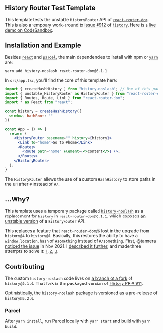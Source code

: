 ## History Router Test Template

This template tests the unstable `HistoryRouter` API of [`react-router-dom`](https://github.com/remix-run/react-router/). This is also a tempoary work-around to [issue #912](https://github.com/remix-run/history/issues/912) of [`history`](https://github.com/remix-run/history/). Here is a [live demo on CodeSandbox](https://codesandbox.io/s/hash-router-history-noslash-sxud8?file=/src/index.js).

## Installation and Example

Besides [`react`](https://reactjs.org/) and [`parcel`](https://parceljs.org/),
the main dependencies to install with npm or [`yarn`](https://yarnpkg.com/) are:

```
yarn add history-noslash react-router-dom@6.1.1
```

In `src/app.tsx`, you'll find the core of this template here:

```jsx
import { createHashHistory } from "history-noslash"; // Use of this package
import { unstable_HistoryRouter as HistoryRouter } from "react-router-dom";
import { Routes, Route, Link } from "react-router-dom";
import * as React from "react";

const history = createHashHistory({
  window, hashRoot: ""
})

const App = () => {
  return (
    <HistoryRouter basename="" history={history}>
      <Link to="home">Go to #home</Link>
      <Routes>
        <Route path="home" element={<>content</>} />;
      </Routes>
    </HistoryRouter>
  );
}
```

The `HistoryRouter` allows the use of a custom `HashHistory` to store paths in the url after `#` instead of `#/`.

## ...Why?

This template uses a temporary package called [`history-noslash`](https://github.com/thejohnhoffer/history/tree/publish-noslash#readme) as a replacement for `history` in `react-router-dom@6.1.1`. which exposes [an unstable version](https://github.com/remix-run/react-router/releases/tag/v6.1.1) of a `HistoryRouter` API.

This replaces a feature that `react-router-dom@6` lost in the upgrade from `history@4` to `history@5`. Basically, this restores the ability to have a `window.location.hash` of `#something` instead of `#/something`. First, @tannera [noticed the issue](https://github.com/remix-run/react-router/issues/7703) in Nov 2021. I [described it further](https://github.com/remix-run/react-router/issues/7703), and made three attempts to solve it: [1][1], [2][2], [3][3].

## Contributing

The custom `history-noslash` code lives on [a branch of a fork](https://github.com/thejohnhoffer/history/tree/publish-noslash) of `history@5.1.0`. That fork is the packaged version of [History PR # 911](https://github.com/remix-run/history/pull/911).

Optimistically, the `history-noslash` package is versioned as a pre-release of `history@5.2.0`.

### Parcel

After `yarn install`, run Parcel locally with `yarn start` and build with `yarn build`.

[1]:https://github.com/remix-run/react-router/pull/8450
[2]:https://github.com/remix-run/react-router/pull/8460
[3]:https://github.com/remix-run/react-router/pull/8463
